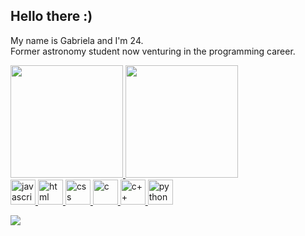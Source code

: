 ## Hello there :)

<p>My name is Gabriela and I'm 24.</br>
  Former astronomy student now venturing in the programming career. </p>
<div style = flex>
  <a href="https://github.com/gvalnisio">
    <img height="180em"
      src="https://github-readme-stats.vercel.app/api?username=gvalnisio&show_icons=true&theme=dracula&include_all_commits=true&count_private=true" />
    <img height="180em"
      src="https://github-readme-stats.vercel.app/api/top-langs/?username=gvalnisio&layout=compact&langs_count=7&theme=dracula" />
</div>

<div>
  <img src="https://cdn.jsdelivr.net/gh/devicons/devicon/icons/javascript/javascript-plain.svg" alt="javascript" height=40/>
  <img src="https://cdn.jsdelivr.net/gh/devicons/devicon/icons/html5/html5-plain-wordmark.svg" alt="html" height=40 />
  <img src="https://cdn.jsdelivr.net/gh/devicons/devicon/icons/css3/css3-plain-wordmark.svg" alt="css" height=40 />
  <img src="https://cdn.jsdelivr.net/gh/devicons/devicon/icons/c/c-plain.svg" alt="c" height=40 />
  <img src="https://cdn.jsdelivr.net/gh/devicons/devicon/icons/cplusplus/cplusplus-plain.svg" alt="c++" height=40 />
  <img src="https://cdn.jsdelivr.net/gh/devicons/devicon/icons/python/python-plain-wordmark.svg" alt="python" height=40 />
</div>

<div display="flex">
  <p>  </p>
  <a href="https://www.linkedin.com/in/gabriela-valnisio/" target="_blank"><img src="https://img.shields.io/badge/-LinkedIn-%230077B5?style=for-the-badge&       logo=linkedin&logoColor=white" target="_blank"></a>  
</div>
